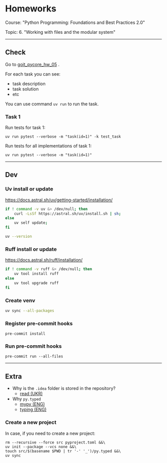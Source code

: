# Homeworks

Course: "Python Programming: Foundations and Best Practices 2.0"

Topic: 6. "Working with files and the modular system"

---

## Check

Go to [goit_pycore_hw_05](src/goit_pycore_hw_05) .

For each task you can see:

- task description
- task solution
- etc

You can use command `uv run` to run the task.

### Task 1

Run tests for task 1:

```shell
uv run pytest --verbose -m "task(id=1)" -k test_task
```

Run tests for all implementations of task 1:

```shell
uv run pytest --verbose -m "task(id=1)"
```

---

## Dev

### Uv install or update

https://docs.astral.sh/uv/getting-started/installation/

```bash
if ! command -v uv &> /dev/null; then
    curl -LsSf https://astral.sh/uv/install.sh | sh;
else
    uv self update;
fi

uv --version
```

### Ruff install or update

https://docs.astral.sh/ruff/installation/

```bash
if ! command -v ruff &> /dev/null; then
    uv tool install ruff
else
    uv tool upgrade ruff
fi
```

### Create venv

```bash
uv sync --all-packages
```

### Register pre-commit hooks

```shell
pre-commit install
```

### Run pre-commit hooks

```shell
pre-commit run --all-files
```

---

## Extra

- Why is the `.idea` folder is stored in the repository?
  - [read (UKR)](https://github.com/Alirex/notes/blob/main/notes/ignore_or_not_ide_config/ukr.md)
- Why `py.typed`
  - [mypy (ENG)](https://mypy.readthedocs.io/en/stable/installed_packages.html#creating-pep-561-compatible-packages)
  - [typing (ENG)](https://typing.python.org/en/latest/spec/distributing.html#packaging-type-information)

### Create a new project

In case, if you need to create a new project:

```shell
rm --recursive --force src pyproject.toml &&\
uv init --package --vcs none &&\
touch src/$(basename $PWD | tr '-' '_')/py.typed &&\
uv sync
```
